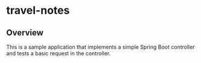 # travel-notes
## Overview
This is a sample application that implements a simple Spring Boot controller and tests a basic request in the controller.

